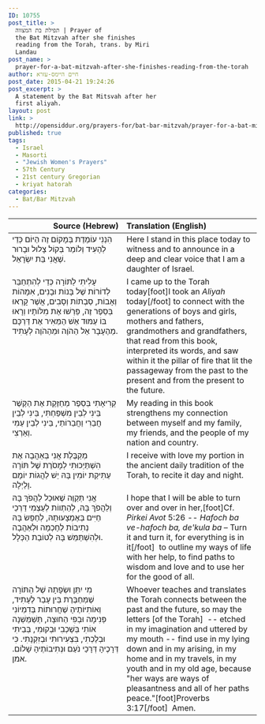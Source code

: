 ```yaml
---
ID: 10755
post_title: >
  תפילת בת המצווה | Prayer of
  the Bat Mitzvah after she finishes
  reading from the Torah, trans. by Miri
  Landau
post_name: >
  prayer-for-a-bat-mitzvah-after-she-finishes-reading-from-the-torah
author: חיים היימס-עזרא
post_date: 2015-04-21 19:24:26
post_excerpt: >
  A statement by the Bat Mitsvah after her
  first aliyah.
layout: post
link: >
  http://opensiddur.org/prayers-for/bat-bar-mitzvah/prayer-for-a-bat-mitzvah-after-she-finishes-reading-from-the-torah/
published: true
tags:
  - Israel
  - Masorti
  - "Jewish Women's Prayers"
  - 57th Century
  - 21st century Gregorian
  - kriyat hatorah
categories:
  - Bat/Bar Mitzvah
---
```

<table style="margin-left: auto;margin-right: auto;" class="draggable">
<thead><tr><th id="x" style="text-align: right;">Source (Hebrew)</th><th style="text-align: left;">Translation (English)</th></tr></thead>
<tbody>
<tr><td style="vertical-align:top;" width="46%">
<div class="liturgy"><span lang="he">
הִנְנִי עוֹמֶדֶת בְּמָקוֹם זֶה הַיּוֹם 
כְּדֵי לְהָעִיד וְלוֹמַר בְּקוֹל צָלוּל וּבָרוּר 
שֶׁאֲנִי בַּת יִשְׂרָאֵל. 
</span></div></td>

<td style="vertical-align:top;"><div class="english">
Here I stand in this place today 
to witness and to announce in a deep and clear voice 
that I am a daughter of Israel. 
</div></td></tr>


<tr><td style="vertical-align:top;" width="46%">
<div class="liturgy"><span lang="he">
עָלִיתִי לַתּוֹרָה 
כְּדֵי לְהִתְחַבֵּר לְדוֹרוֹת שֶׁל בָּנוֹת וּבָנִים, 
אִמָּהוֹת וְאָבוֹת, 
סַבְתוֹת וְסָבִים, 
אֲשֶׁר קָרְאוּ בְּסֵפֶר זֶה, 
פֵּרְשׁוּ אֶת מִלּוֹתָיו 
וְרָאוּ בּוֹ עַמּוּד אֵשׁ 
הַמֵּאִיר אֶת דַּרְכָּם מֵהֶעָבָר אַל הַהֹוֶה 
וּמֵהַהֹוֶה לְעָתִיד. 
</span></div></td>

<td style="vertical-align:top;"><div class="english">
I came up to the Torah today[foot]I took an <em>Aliyah</em> today[/foot] 
to connect with the generations of boys and girls, 
mothers and fathers, 
grandmothers and grandfathers, 
that read from this book, 
interpreted its words, 
and saw within it the pillar of fire 
that lit the passageway from the past to the present 
and from the present to the future. 
</div></td></tr>


<tr><td style="vertical-align:top;" width="46%">
<div class="liturgy"><span lang="he">
קְרִיאָתִי בְּסֵפֶר 
מְחַזֶּקֶת אֶת הַקֶּשֶׁר 
בֵּינִי לְבֵין מִשְׁפַּחְתִּי, 
בֵּינִי לְבֵין חֲבֵרִי וַחֲבֵרוֹתַי, 
בֵּינִי לְבֵין עַמִּי וְאַרְצִי. 
</span></div></td>

<td style="vertical-align:top;"><div class="english">
My reading in this book 
strengthens my connection 
between myself and my family, 
my friends, 
and the people of my nation and country. 
</div></td></tr>


<tr><td style="vertical-align:top;" width="46%">
<div class="liturgy"><span lang="he">
מְקַבֶּלֶת אֲנִי בְּאַהֲבָה 
אֶת הִשְׁתַּיְכוּתִי לְמָסֹרֶת שֶׁל תּוֹרָה עַתִּיקַת יוֹמִין בָּהּ 
יֵשׁ לַהֲגוֹת יוֹמָם וָלַיְלָה. 
</span></div></td>

<td style="vertical-align:top;"><div class="english">
I receive with love 
my portion in the ancient daily tradition of the Torah, 
to recite it day and night. 
</div></td></tr>


<tr><td style="vertical-align:top;" width="46%">
<div class="liturgy"><span lang="he">
אֲנִי תְּקַוֶּה שֶׁאוּכַל לַהֲפֹךְ בָּהּ וְלַהֲפֹךְ בָּהּ, 
לְהַתְווֹת לְעַצְמִי דַּרְכֵי חַיִּים בְּאֶמְצָעוּתָהּ, 
לְחַפֵּשׂ בָּהּ נְתִיבוֹת לְחָכְמָה וּלְאַהֲבָה 
וּלְהִשְׁתַּמֵּשׁ בָּהּ לְטוֹבַת הַכְּלָל. 
</span></div></td>

<td style="vertical-align:top;"><div class="english">
I hope that I will be able to turn over and over in her,[foot]Cf. <em>Pirkei Avot</em> 5:26 -- <em>Hafoch ba ve-hafoch ba, de'kula ba</em> – Turn it and turn it, for everything is in it[/foot]&nbsp;
to outline my ways of life with her help, 
to find paths to wisdom and love 
and to use her for the good of all. 
</div></td></tr>


<tr><td style="vertical-align:top;" width="46%">
<div class="liturgy"><span lang="he">
מִי יִתֵּן וּשְׂפָתָהּ שֶׁל הַתּוֹרָה 
שֶׁמְּחַבֶּרֶת בֵּין עָבַר לֶעָתִיד, 
וְאוֹתִיּוֹתֶיהָ 
שֶׁחֲרוּתוֹת בְּדִמְיוֹנִי פְּנִימָה וּבְפִי הַחוּצָה, 
תְּשַׁמֵּשְׁנָה אוֹתִי בְּשָׁכְבִי וּבְקוּמִי, 
בְּבֵיתִי וּבְלֶכְתִי, 
בִּצְעִירוּתִי וּבְזִקְנָתִי. 
כִּי <span class="scribe">דְּרָכֶיהָ דְּרָכַי נֹעַם וּנְתִיבוֹתֶיהָ שָׁלוֹם</span>. 
אמן.
</span></div></td>

<td style="vertical-align:top;"><div class="english">
Whoever teaches and translates the Torah 
connects between the past and the future, 
so may the letters [of the Torah]&nbsp;
-- etched in my imagination and uttered by my mouth -- 
find use in my lying down and in my arising, 
in my home and in my travels, 
in my youth and in my old age, 
because "her ways are ways of pleasantness and all of her paths peace."[foot]Proverbs 3:17[/foot]&nbsp;
Amen.
</div></td></tr>
</tbody></table>